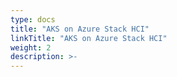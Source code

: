 ```yaml
---
type: docs
title: "AKS on Azure Stack HCI"
linkTitle: "AKS on Azure Stack HCI"
weight: 2
description: >-
---
```

